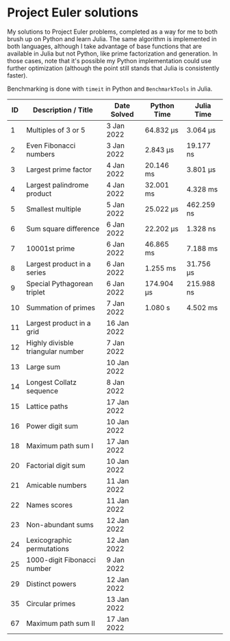 # Project Euler solutions

My solutions to Project Euler problems, completed as a way for me to both brush up on Python and learn Julia.
The same algorithm is implemented in both languages, although I take advantage of base functions that are available in Julia but not Python, like prime factorization and generation.
In those cases, note that it's possible my Python implementation could use further optimization (although the point still stands that Julia is consistently faster).

Benchmarking is done with `timeit` in Python and `BenchmarkTools` in Julia.

| ID    | Description / Title                   | Date Solved   | Python Time   | Julia Time    |
|----   |----------------------------           |-------------  |-------------  |------------   |
| 1     | Multiples of 3 or 5                   | 3 Jan 2022    | 64.832 μs     | 3.064 μs      |
| 2     | Even Fibonacci numbers                | 3 Jan 2022    | 2.843 μs      | 19.177 ns     |
| 3     | Largest prime factor                  | 4 Jan 2022    | 20.146 ms     | 3.801 μs      |
| 4     | Largest palindrome product            | 4 Jan 2022    | 32.001 ms     | 4.328 ms      |
| 5     | Smallest multiple                     | 5 Jan 2022    | 25.022 µs     | 462.259 ns    |
| 6     | Sum square difference                 | 6 Jan 2022    | 22.202 µs     | 1.328 ns      |
| 7     | 10001st prime                         | 6 Jan 2022    | 46.865 ms     | 7.188 ms      |
| 8     | Largest product in a series           | 6 Jan 2022    | 1.255 ms      | 31.756 μs     |
| 9     | Special Pythagorean triplet           | 6 Jan 2022    | 174.904 µs    | 215.988 ns    |
| 10    | Summation of primes                   | 7 Jan 2022    | 1.080 s       | 4.502 ms      |
| 11    | Largest product in a grid             | 16 Jan 2022   |               |               |
| 12    | Highly divisble triangular number     | 7 Jan 2022    |               |               |
| 13    | Large sum                             | 10 Jan 2022   |               |               |
| 14    | Longest Collatz sequence              | 8 Jan 2022    |               |               |
| 15    | Lattice paths                         | 17 Jan 2022   |               |               |
| 16    | Power digit sum                       | 10 Jan 2022   |               |               |
| 18    | Maximum path sum I                    | 17 Jan 2022   |               |               |
| 20    | Factorial digit sum                   | 10 Jan 2022   |               |               |
| 21    | Amicable numbers                      | 11 Jan 2022   |               |               |
| 22    | Names scores                          | 11 Jan 2022   |               |               |
| 23    | Non-abundant sums                     | 12 Jan 2022   |               |               |
| 24    | Lexicographic permutations            | 12 Jan 2022   |               |               |
| 25    | 1000-digit Fibonacci number           | 9 Jan 2022    |               |               |
| 29    | Distinct powers                       | 12 Jan 2022   |               |               |
| 35    | Circular primes                       | 13 Jan 2022   |               |               |
| 67    | Maximum path sum II                   | 17 Jan 2022   |               |               |
